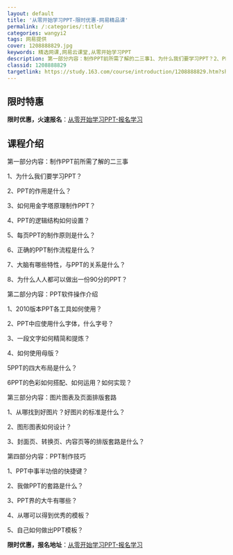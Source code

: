 ```yaml
---
layout: default
title: '从零开始学习PPT-限时优惠-网易精品课'
permalink: /:categories/:title/
categories: wangyi2
tags: 网易提供
cover: 1208888829.jpg
keywords: 精选网课,网易云课堂,从零开始学习PPT
description: 第一部分内容：制作PPT前所需了解的二三事1、为什么我们要学习PPT？2、PPT的作用是什么？3、如何用金字塔原理制作P
classid: 1208888829
targetlink: https://study.163.com/course/introduction/1208888829.htm?share=1&shareId=1025206652&utm_campaign=share&utm_medium=iphoneShare&utm_source=&utm_u=1025206652
---
```


## 限时特惠

**限时优惠，火速报名**：[从零开始学习PPT-报名学习](https://study.163.com/course/introduction/1208888829.htm?share=1&shareId=1025206652&utm_campaign=share&utm_medium=iphoneShare&utm_source=&utm_u=1025206652)

## 课程介绍

第一部分内容：制作PPT前所需了解的二三事

1、为什么我们要学习PPT？

2、PPT的作用是什么？

3、如何用金字塔原理制作PPT？

4、PPT的逻辑结构如何设置？

5、每页PPT的制作原则是什么？

6、正确的PPT制作流程是什么？

7、大脑有哪些特性，与PPT的关系是什么？

8、为什么人人都可以做出一份90分的PPT？



第二部分内容：PPT软件操作介绍

1、2010版本PPT各工具如何使用？

2、PPT中应使用什么字体，什么字号？

3、一段文字如何精简和提炼？

4、如何使用母版？

5PPT的四大布局是什么？

6PPT的色彩如何搭配、如何运用？如何实现？



第三部分内容：图片图表及页面排版套路

1、从哪找到好图片？好图片的标准是什么？

2、图形图表如何设计？

3、封面页、转换页、内容页等的排版套路是什么？



第四部分内容：PPT制作技巧

1、PPT中事半功倍的快捷键？

2、我做PPT的套路是什么？

3、PPT界的大牛有哪些？

4、从哪可以得到优秀的模板？

5、自己如何做出PPT模板？

**限时优惠，报名地址**：[从零开始学习PPT-报名学习](https://study.163.com/course/introduction/1208888829.htm?share=1&shareId=1025206652&utm_campaign=share&utm_medium=iphoneShare&utm_source=&utm_u=1025206652)

